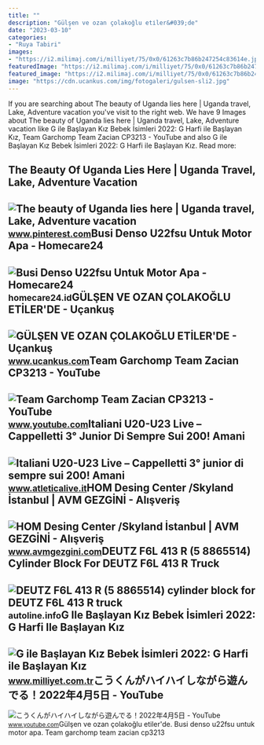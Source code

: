 ```yaml
---
title: ""
description: "Gülşen ve ozan çolakoğlu eti̇ler&#039;de"
date: "2023-03-10"
categories:
- "Ruya Tabiri"
images:
- "https://i2.milimaj.com/i/milliyet/75/0x0/61263c7b86b247254c83614e.jpg"
featuredImage: "https://i2.milimaj.com/i/milliyet/75/0x0/61263c7b86b247254c83614e.jpg"
featured_image: "https://i2.milimaj.com/i/milliyet/75/0x0/61263c7b86b247254c83614e.jpg"
image: "https://cdn.ucankus.com/img/fotogaleri/gulsen-sli2.jpg"
---
```


If you are searching about The beauty of Uganda lies here | Uganda travel, Lake, Adventure vacation you've visit to the right web. We have 9 Images about The beauty of Uganda lies here | Uganda travel, Lake, Adventure vacation like G ile Başlayan Kız Bebek İsimleri 2022: G Harfi ile Başlayan Kız, Team Garchomp Team Zacian CP3213 - YouTube and also G ile Başlayan Kız Bebek İsimleri 2022: G Harfi ile Başlayan Kız. Read more:

The Beauty Of Uganda Lies Here | Uganda Travel, Lake, Adventure Vacation
------------------------------------------------------------------------

 ![The beauty of Uganda lies here | Uganda travel, Lake, Adventure vacation](https://i.pinimg.com/originals/9b/cf/01/9bcf0108bbdbbe1d6fcbe60d41fc630b.jpg) <small>www.pinterest.com</small>Busi Denso U22fsu Untuk Motor Apa - Homecare24
----------------------------------------------

 ![Busi Denso U22fsu Untuk Motor Apa - Homecare24](https://www.hondacengkareng.com/wp-content/uploads/2016/03/SPARK-PLUG-U22FSU-DS.jpg) <small>homecare24.id</small>GÜLŞEN VE OZAN ÇOLAKOĞLU ETİLER'DE - Uçankuş
--------------------------------------------

 ![GÜLŞEN VE OZAN ÇOLAKOĞLU ETİLER'DE - Uçankuş](https://cdn.ucankus.com/img/fotogaleri/gulsen-sli2.jpg) <small>www.ucankus.com</small>Team Garchomp Team Zacian CP3213 - YouTube
------------------------------------------

 ![Team Garchomp Team Zacian CP3213 - YouTube](https://i.ytimg.com/vi/HYLCwcE-Dgc/maxres2.jpg?sqp=-oaymwEoCIAKENAF8quKqQMcGADwAQH4AYwCgALgA4oCDAgAEAEYRSBHKGUwDw==&rs=AOn4CLC_ulBvmvqa2cf2uT56Qfk3FCYaDA) <small>www.youtube.com</small>Italiani U20-U23 Live – Cappelletti 3° Junior Di Sempre Sui 200! Amani
----------------------------------------------------------------------

 ![Italiani U20-U23 Live – Cappelletti 3° junior di sempre sui 200! Amani](https://www.atleticalive.it/wp-content/uploads/2022/02/cappelletti-2.jpg) <small>www.atleticalive.it</small>HOM Desing Center /Skyland İstanbul | AVM GEZGİNİ - Alışveriş
-------------------------------------------------------------

 ![HOM Desing Center /Skyland İstanbul | AVM GEZGİNİ - Alışveriş](https://www.avmgezgini.com/upload/images/avm-fotograflari/Skyland-AVm-kapak2018.jpg) <small>www.avmgezgini.com</small>DEUTZ F6L 413 R (5 8865514) Cylinder Block For DEUTZ F6L 413 R Truck
--------------------------------------------------------------------

 ![DEUTZ F6L 413 R (5 8865514) cylinder block for DEUTZ F6L 413 R truck](https://autoline.info/img/s/spare-part-cylinder-block-DEUTZ-F6L-413-R---1530278832088562009_big--18062916210252551400.jpg) <small>autoline.info</small>G Ile Başlayan Kız Bebek İsimleri 2022: G Harfi Ile Başlayan Kız
----------------------------------------------------------------

 ![G ile Başlayan Kız Bebek İsimleri 2022: G Harfi ile Başlayan Kız](https://i2.milimaj.com/i/milliyet/75/0x0/61263c7b86b247254c83614e.jpg) <small>www.milliyet.com.tr</small>こうくんがハイハイしながら遊んでる！2022年4月5日 - YouTube
-------------------------------------

 ![こうくんがハイハイしながら遊んでる！2022年4月5日 - YouTube](https://i.ytimg.com/vi/H2fAEMesIjo/maxresdefault.jpg?sqp=-oaymwEmCIAKENAF8quKqQMa8AEB-AH-CYAC0AWKAgwIABABGGUgXyhTMA8=&rs=AOn4CLCJYSghky0o-ilndxvg6fCYAda1ug) <small>www.youtube.com</small>Gülşen ve ozan çolakoğlu eti̇ler'de. Busi denso u22fsu untuk motor apa. Team garchomp team zacian cp3213
